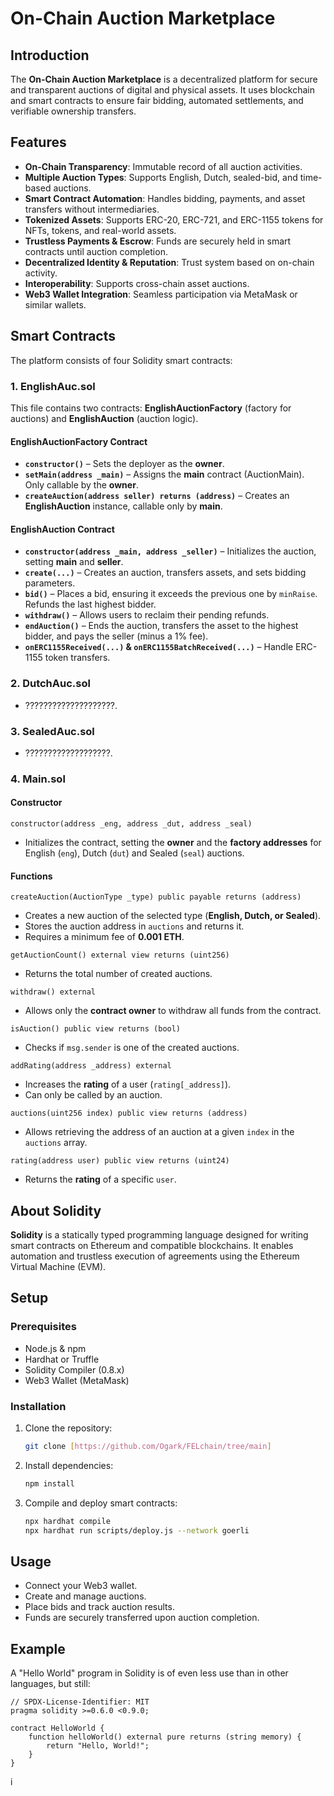 # On-Chain Auction Marketplace

## Introduction
The **On-Chain Auction Marketplace** is a decentralized platform for secure and transparent auctions of digital and physical assets. It uses blockchain and smart contracts to ensure fair bidding, automated settlements, and verifiable ownership transfers.

## Features
- **On-Chain Transparency**: Immutable record of all auction activities.
- **Multiple Auction Types**: Supports English, Dutch, sealed-bid, and time-based auctions.
- **Smart Contract Automation**: Handles bidding, payments, and asset transfers without intermediaries.
- **Tokenized Assets**: Supports ERC-20, ERC-721, and ERC-1155 tokens for NFTs, tokens, and real-world assets.
- **Trustless Payments & Escrow**: Funds are securely held in smart contracts until auction completion.
- **Decentralized Identity & Reputation**: Trust system based on on-chain activity.
- **Interoperability**: Supports cross-chain asset auctions.
- **Web3 Wallet Integration**: Seamless participation via MetaMask or similar wallets.

## Smart Contracts
The platform consists of four Solidity smart contracts:

### **1. EnglishAuc.sol**
This file contains two contracts: **EnglishAuctionFactory** (factory for auctions) and **EnglishAuction** (auction logic).

#### **EnglishAuctionFactory Contract**
- **`constructor()`** – Sets the deployer as the **owner**.
- **`setMain(address _main)`** – Assigns the **main** contract (AuctionMain). Only callable by the **owner**.
- **`createAuction(address seller) returns (address)`** – Creates an **EnglishAuction** instance, callable only by **main**.

#### **EnglishAuction Contract**
- **`constructor(address _main, address _seller)`** – Initializes the auction, setting **main** and **seller**.
- **`create(...)`** – Creates an auction, transfers assets, and sets bidding parameters.
- **`bid()`** – Places a bid, ensuring it exceeds the previous one by `minRaise`. Refunds the last highest bidder.
- **`withdraw()`** – Allows users to reclaim their pending refunds.
- **`endAuction()`** – Ends the auction, transfers the asset to the highest bidder, and pays the seller (minus a 1% fee).
- **`onERC1155Received(...)` & `onERC1155BatchReceived(...)`** – Handle ERC-1155 token transfers.

### 2. **DutchAuc.sol**
- ????????????????????.

### 3. **SealedAuc.sol**
- ???????????????????.

### 4. **Main.sol**
#### Constructor 
`constructor(address _eng, address _dut, address _seal)`
- Initializes the contract, setting the **owner** and the **factory addresses** for English (`eng`), Dutch (`dut`) and Sealed (`seal`) auctions.

#### Functions

`createAuction(AuctionType _type) public payable returns (address)`
- Creates a new auction of the selected type (**English, Dutch, or Sealed**).
- Stores the auction address in `auctions` and returns it.
- Requires a minimum fee of **0.001 ETH**.

`getAuctionCount() external view returns (uint256)`
- Returns the total number of created auctions.

`withdraw() external`
- Allows only the **contract owner** to withdraw all funds from the contract.

`isAuction() public view returns (bool)`
- Checks if `msg.sender` is one of the created auctions.

`addRating(address _address) external`
- Increases the **rating** of a user (`rating[_address]`).
- Can only be called by an auction.

`auctions(uint256 index) public view returns (address)`
- Allows retrieving the address of an auction at a given `index` in the `auctions` array.

`rating(address user) public view returns (uint24)`
- Returns the **rating** of a specific `user`.

## About Solidity
**Solidity** is a statically typed programming language designed for writing smart contracts on Ethereum and compatible blockchains. It enables automation and trustless execution of agreements using the Ethereum Virtual Machine (EVM). 

## Setup
### Prerequisites
- Node.js & npm
- Hardhat or Truffle
- Solidity Compiler (0.8.x)
- Web3 Wallet (MetaMask)

### Installation
1. Clone the repository:
   ```sh
   git clone [https://github.com/Ogark/FELchain/tree/main]
   ```
2. Install dependencies:
   ```sh
   npm install
   ```
3. Compile and deploy smart contracts:
   ```sh
   npx hardhat compile
   npx hardhat run scripts/deploy.js --network goerli
   ```

## Usage
- Connect your Web3 wallet.
- Create and manage auctions.
- Place bids and track auction results.
- Funds are securely transferred upon auction completion.



## Example

A "Hello World" program in Solidity is of even less use than in other languages, but still:

```solidity
// SPDX-License-Identifier: MIT
pragma solidity >=0.6.0 <0.9.0;

contract HelloWorld {
    function helloWorld() external pure returns (string memory) {
        return "Hello, World!";
    }
}
```
і
